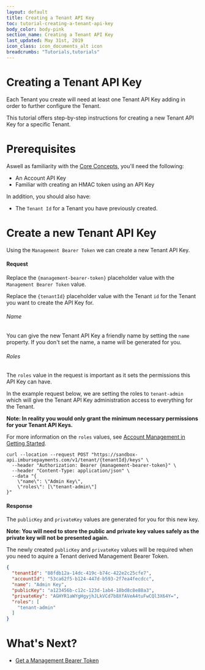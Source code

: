```yaml
---
layout: default
title: Creating a Tenant API Key
toc: tutorial-creating-a-tenant-api-key
body_color: body-pink
section_name: Creating a Tenant API Key
last_updated: May 31st, 2019
icon_class: icon_documents_alt icon
breadcrumbs: "Tutorials,tutorials"
---
```

# Creating a Tenant API Key
Each Tenant you create will need at least one Tenant API Key adding in order to further configure the Tenant.

This tutorial offers step-by-step instructions for creating a new Tenant API Key for a specific Tenant.

# Prerequisites
Aswell as familiarity with the [Core Concepts](/pages/guides/core-concepts), you'll need the following:

- An Account API Key
- Familiar with creating an HMAC token using an API Key

In addition, you should also have:
- The `Tenant Id` for a Tenant you have previously created.

# Create a new Tenant API Key
Using the `Management Bearer Token` we can create a new Tenant API Key.

#### Request
Replace the `{management-bearer-token}` placeholder value with the `Management Bearer Token` value.

Replace the `{tenantId}` placeholder value with the Tenant `id` for the Tenant you want to create the API Key for.

###### Name
You can give the new Tenant API Key a friendly name by setting the `name` property. If you don't set the name, a name will be generated for you. 

###### Roles
The `roles` value in the request is important as it sets the permissions this API Key can have.

In the example request below, we are setting the roles to `tenant-admin` which will give the Tenant API Key administration access to everything for the Tenant.

**Note: In reality you would only grant the minimum necessary permissions for your Tenant API Keys.**

For more information on the `roles` values, see [Account Management in Getting Started](/pages/getting-started/account-management).

```curl
curl --location --request POST "https://sandbox-api.imbursepayments.com/v1/tenant/{tenantId}/keys" \
  --header "Authorization: Bearer {management-bearer-token}" \
  --header "Content-Type: application/json" \
  --data "{
    \"name\": \"Admin Key\",
    \"roles\": [\"tenant-admin\"]
}"
```

#### Response
The `publicKey` and `privateKey` values are generated for you for this new key.

**Note: You will need to store the public and private key values safely as the private key will not be presented again.**

The newly created `publicKey` and `privateKey` values will be required when you need to aquire a Tenant derived Management Bearer Token.

```json
{
  "tenantId": "88fdb12a-14dc-419c-b74c-422e2c25cfe7",
  "accountId": "53ca62f5-b124-447d-b593-2f7ea4fecdcc",
  "name": "Admin Key",
  "publicKey": "a123456b-c12c-123d-1ab4-18bd8c8e88a3",
  "privateKey": "AGHYR1aWYgHgyjhJLkVCd7b8XfAVeA4tuFwCQl3X64Y=",
  "roles": [
    "tenant-admin"
  ]
}
```

# What's Next?
- [Get a Management Bearer Token](/pages/tutorials/get-management-bearer-token)